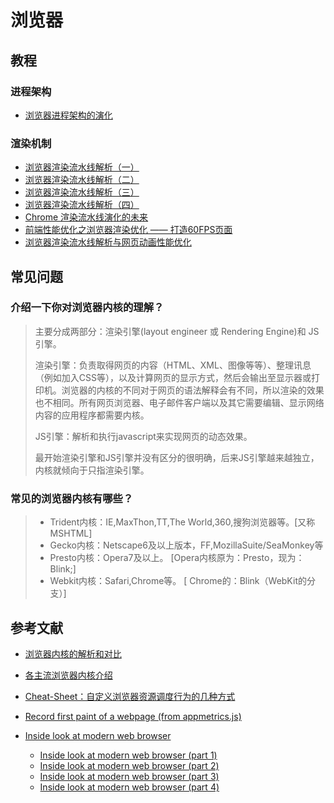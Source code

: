 # 浏览器

## 教程

### 进程架构

- [浏览器进程架构的演化](https://zhuanlan.zhihu.com/p/96957235)

### 渲染机制

- [浏览器渲染流水线解析（一）](https://yq.aliyun.com/articles/304648)
- [浏览器渲染流水线解析（二）](https://yq.aliyun.com/articles/304650)
- [浏览器渲染流水线解析（三）](https://yq.aliyun.com/articles/304651)
- [浏览器渲染流水线解析（四）](https://yq.aliyun.com/articles/304652)
- [Chrome 渲染流水线演化的未来](https://juejin.im/post/5aa7671d518825558a064880)
- [前端性能优化之浏览器渲染优化 —— 打造60FPS页面](https://github.com/fi3ework/Blog/issues/9)
- [浏览器渲染流水线解析与网页动画性能优化](https://yq.aliyun.com/articles/304655?spm=5176.100244.teamhomeleft.1.ZfAxFL)

## 常见问题

### 介绍一下你对浏览器内核的理解？

> 主要分成两部分：渲染引擎(layout engineer 或 Rendering Engine)和 JS 引擎。
>
> 渲染引擎：负责取得网页的内容（HTML、XML、图像等等）、整理讯息（例如加入CSS等），以及计算网页的显示方式，然后会输出至显示器或打印机。浏览器的内核的不同对于网页的语法解释会有不同，所以渲染的效果也不相同。所有网页浏览器、电子邮件客户端以及其它需要编辑、显示网络内容的应用程序都需要内核。
>
> JS引擎：解析和执行javascript来实现网页的动态效果。
>
> 最开始渲染引擎和JS引擎并没有区分的很明确，后来JS引擎越来越独立，内核就倾向于只指渲染引擎。

### 常见的浏览器内核有哪些？

> - Trident内核：IE,MaxThon,TT,The World,360,搜狗浏览器等。[又称MSHTML]
> - Gecko内核：Netscape6及以上版本，FF,MozillaSuite/SeaMonkey等
> - Presto内核：Opera7及以上。      [Opera内核原为：Presto，现为：Blink;]
> - Webkit内核：Safari,Chrome等。   [ Chrome的：Blink（WebKit的分支）]

## 参考文献

- [浏览器内核的解析和对比](http://www.cnblogs.com/fullhouse/archive/2011/12/19/2293455.html)
- [各主流浏览器内核介绍](http://www.cnblogs.com/vajoy/p/3735553.html)
- [Cheat-Sheet：自定义浏览器资源调度行为的几种方式](https://twitter.com/addyosmani/status/743571393174872064)
- [Record first paint of a webpage (from appmetrics.js)](http://gitlab.meiyou.com/snippets/3)
- [Inside look at modern web browser](https://developer.chrome.com/blog/inside-browser-part1/)

    - [Inside look at modern web browser (part 1)](https://developer.chrome.com/blog/inside-browser-part1/)
    - [Inside look at modern web browser (part 2)](https://developer.chrome.com/blog/inside-browser-part2/)
    - [Inside look at modern web browser (part 3)](https://developer.chrome.com/blog/inside-browser-part3/)
    - [Inside look at modern web browser (part 4)](https://developer.chrome.com/blog/inside-browser-part4/)
